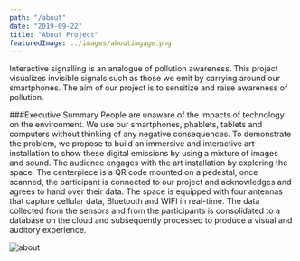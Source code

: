 ```yaml
---
path: "/about"
date: "2019-09-22"
title: "About Project"
featuredImage: ../images/aboutimgage.png
---
```

Interactive signalling is an analogue of pollution awareness. This project visualizes invisible signals such as those we emit by carrying around our smartphones. The aim of our project is to sensitize and raise awareness of pollution.

###Executive Summary
 People are unaware of the impacts of technology on the environment. We use our smartphones, phablets, tablets and computers without thinking of any negative consequences. To demonstrate the problem, we propose to build an immersive and interactive art installation to show these digital emissions by using a mixture of images and sound. The audience engages with the art installation by exploring the space. The centerpiece is a QR code mounted on a pedestal, once scanned, the participant is connected to our project and acknowledges and agrees to hand over their data. The space is equipped with four antennas that capture cellular data, Bluetooth and WIFI in real-time. The data collected from the sensors and from the participants is consolidated to a database on the cloud and subsequently processed to produce a visual and auditory experience.

<img src="/aboutimg.png" alt="about">
